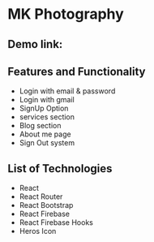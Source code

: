 # MK Photography

## Demo link:



## Features and Functionality
* Login with email & password
* Login with gmail
* SignUp Option
* services section
* Blog section
* About me page
* Sign Out system


## List of Technologies
* React
* React Router
* React Bootstrap
* React Firebase
* React Firebase Hooks
* Heros Icon


